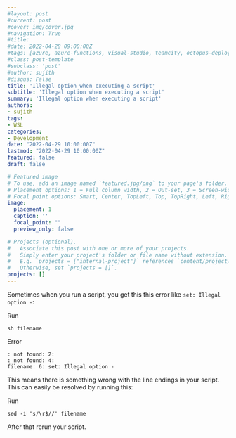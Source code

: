 ```yaml
---
#layout: post
#current: post
#cover: img/cover.jpg
#navigation: True
#title: 
#date: 2022-04-28 09:00:00Z
#tags: [azure, azure-functions, visual-studio, teamcity, octopus-deploy]
#class: post-template
#subclass: 'post'
#author: sujith
#disqus: False
title: 'Illegal option when executing a script'
subtitle: 'Illegal option when executing a script'
summary: 'Illegal option when executing a script'
authors:
- sujith
tags:
- WSL
categories:
- Development
date: "2022-04-29 10:00:00Z"
lastmod: "2022-04-29 10:00:00Z"
featured: false
draft: false

# Featured image
# To use, add an image named `featured.jpg/png` to your page's folder.
# Placement options: 1 = Full column width, 2 = Out-set, 3 = Screen-width
# Focal point options: Smart, Center, TopLeft, Top, TopRight, Left, Right, BottomLeft, Bottom, BottomRight
image:
  placement: 1
  caption: ''
  focal_point: ""
  preview_only: false

# Projects (optional).
#   Associate this post with one or more of your projects.
#   Simply enter your project's folder or file name without extension.
#   E.g. `projects = ["internal-project"]` references `content/project/deep-learning/index.md`.
#   Otherwise, set `projects = []`.
projects: []
---
```


Sometimes when you run a script, you get this this error like `set: Illegal option -`:

Run

```shell
sh filename
```

Error

```console
: not found: 2:
: not found: 4:
filename: 6: set: Illegal option -
```

This means there is something wrong with the line endings in your script. This can easily be resolved by running this:

Run

```shell
sed -i 's/\r$//' filename
```

After that rerun your script.
